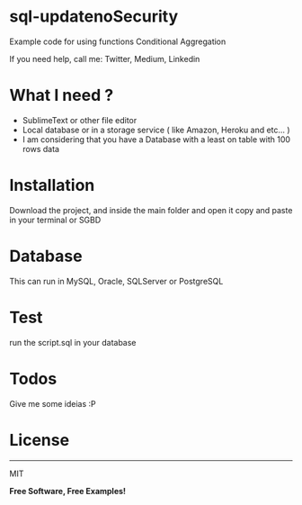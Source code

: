# sql-updatenoSecurity
Example code for using functions Conditional Aggregation

If you need help, call me: Twitter, Medium, Linkedin

# What I need ?
- SublimeText or other file editor
- Local database or in a storage service ( like Amazon, Heroku and etc... )
- I am considering that you have a Database with a least on table with 100 rows data

# Installation
Download the project, and inside the main folder and open it copy and paste in your terminal or SGBD

# Database
This can run in MySQL, Oracle, SQLServer or PostgreSQL

# Test
run the script.sql in your database

# Todos
Give me some ideias :P

# License
----
MIT

**Free Software, Free Examples!**
